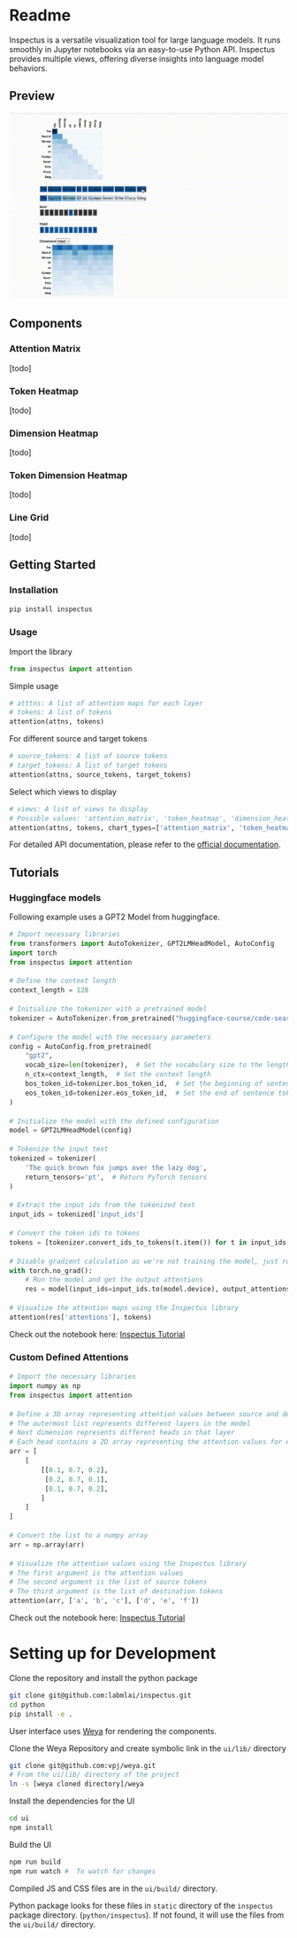 # Readme

Inspectus is a versatile visualization tool for large language models.
It runs smoothly in Jupyter notebooks via an easy-to-use Python API. Inspectus provides multiple views, offering diverse insights into language model behaviors.

## Preview

![Inspectus](Images/preview.gif)

## Components

### Attention Matrix
[todo]

### Token Heatmap
[todo]

### Dimension Heatmap 
[todo]

### Token Dimension Heatmap
[todo]

### Line Grid
[todo]

## Getting Started

### Installation

```bash
pip install inspectus
```

### Usage

Import the library
```python
from inspectus import attention
```

Simple usage
```python
# atttns: A list of attention maps for each layer
# tokens: A list of tokens
attention(attns, tokens)
```

For different source and target tokens
```python
# source_tokens: A list of source tokens
# target_tokens: A list of target tokens
attention(attns, source_tokens, target_tokens)
```

Select which views to display
```python
# views: A list of views to display
# Possible values: 'attention_matrix', 'token_heatmap', 'dimension_heatmap', 'token_dimension_heatmap', 'line_grid'
attention(attns, tokens, chart_types=['attention_matrix', 'token_heatmap'])
```

For detailed API documentation, please refer to the [official documentation]().

## Tutorials

### Huggingface models

Following example uses a GPT2 Model from huggingface.

```python
# Import necessary libraries
from transformers import AutoTokenizer, GPT2LMHeadModel, AutoConfig
import torch
from inspectus import attention

# Define the context length
context_length = 128

# Initialize the tokenizer with a pretrained model
tokenizer = AutoTokenizer.from_pretrained("huggingface-course/code-search-net-tokenizer")

# Configure the model with the necessary parameters
config = AutoConfig.from_pretrained(
    "gpt2",
    vocab_size=len(tokenizer),  # Set the vocabulary size to the length of the tokenizer
    n_ctx=context_length,  # Set the context length
    bos_token_id=tokenizer.bos_token_id,  # Set the beginning of sentence token id
    eos_token_id=tokenizer.eos_token_id,  # Set the end of sentence token id
)

# Initialize the model with the defined configuration
model = GPT2LMHeadModel(config)

# Tokenize the input text
tokenized = tokenizer(
    'The quick brown fox jumps over the lazy dog',
    return_tensors='pt',  # Return PyTorch tensors
)

# Extract the input ids from the tokenized text
input_ids = tokenized['input_ids']

# Convert the token ids to tokens
tokens = [tokenizer.convert_ids_to_tokens(t.item()) for t in input_ids[0]]

# Disable gradient calculation as we're not training the model, just running inference
with torch.no_grad():
    # Run the model and get the output attentions
    res = model(input_ids=input_ids.to(model.device), output_attentions=True)

# Visualize the attention maps using the Inspectus library
attention(res['attentions'], tokens)
```

Check out the notebook here: [Inspectus Tutorial]()


### Custom Defined Attentions

```python
# Import the necessary libraries
import numpy as np
from inspectus import attention

# Define a 3D array representing attention values between source and destination tokens
# The outermost list represents different layers in the model
# Next dimension represents different heads in that layer
# Each head contains a 2D array representing the attention values for each head
arr = [
    [
        [[0.1, 0.7, 0.2],
         [0.2, 0.7, 0.1],
         [0.1, 0.7, 0.2],
        ]
    ]
]

# Convert the list to a numpy array
arr = np.array(arr)

# Visualize the attention values using the Inspectus library
# The first argument is the attention values
# The second argument is the list of source tokens
# The third argument is the list of destination tokens
attention(arr, ['a', 'b', 'c'], ['d', 'e', 'f'])
```

Check out the notebook here: [Inspectus Tutorial]()


# Setting up for Development

Clone the repository and install the python package

```bash
git clone git@github.com:labmlai/inspectus.git
cd python
pip install -e .
```

User interface uses [Weya](https://github.com/vpj/weya) for rendering the components.

Clone the Weya Repository and create symbolic link in the  `ui/lib/` directory

```bash
git clone git@github.com:vpj/weya.git
# From the ui/lib/ directory of the project
ln -s [weya cloned directory]/weya
```

Install the dependencies for the UI

```bash
cd ui
npm install
```

Build the UI

```bash
npm run build
npm run watch #  To watch for changes
```

Compiled JS and CSS files are in the `ui/build/` directory. 

Python package looks for these files in `static` directory of the `inspectus` package directory. (`python/inspectus`). If not found, it will use the files from the `ui/build/` directory.
